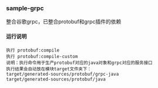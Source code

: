 ### sample-grpc
整合谷歌grpc，已整合protobuf和grpc插件的依赖

#### 运行说明

```$xslt
执行 protobuf:compile
执行 protobuf:compile-custom
说明：执行命令用于生产protobuf对应的java对象和grpc对应的服务接口
执行结果会自动放在模块target文件夹下：
target/generated-sources/protobuf/grpc-java
target/generated-sources/protobuf/java
```